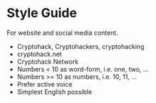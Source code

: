 # Style Guide 

For website and social media content.

* Cryptohack, Cryptohackers, cryptohacking
* cryptohack.net
* Cryptohack Network
* Numbers < 10 as word-form, i.e. one, two, ... 
* Numbers >= 10 as numbers, i.e. 10, 11, ...
* Prefer active voice
* Simplest English possible
